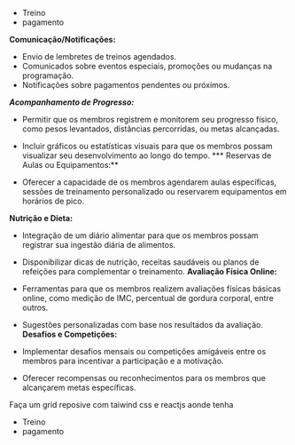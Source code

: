  - Treino 
- pagamento


 **Comunicação/Notificações:**
 * Envio de lembretes de treinos agendados.
 * Comunicados sobre eventos especiais, promoções ou mudanças na programação.
 * Notificações sobre pagamentos pendentes ou próximos.

  ***Acompanhamento de Progresso:***

 - Permitir que os membros registrem e monitorem seu progresso físico, como pesos levantados, distâncias percorridas, ou metas alcançadas.
 - Incluir gráficos ou estatísticas visuais para que os membros possam visualizar seu desenvolvimento ao longo do tempo.
 *** Reservas de Aulas ou Equipamentos:**

 - Oferecer a capacidade de os membros agendarem aulas específicas, sessões de treinamento personalizado ou reservarem equipamentos em horários de pico.

**Nutrição e Dieta:**

- Integração de um diário alimentar para que os membros possam registrar sua ingestão diária de alimentos.
- Disponibilizar dicas de nutrição, receitas saudáveis ou planos de refeições para complementar o treinamento.
**Avaliação Física Online:**

- Ferramentas para que os membros realizem avaliações físicas básicas online, como medição de IMC, percentual de gordura corporal, entre outros.
- Sugestões personalizadas com base nos resultados da avaliação.
**Desafios e Competições:**

- Implementar desafios mensais ou competições amigáveis entre os membros para incentivar a participação e a motivação.
- Oferecer recompensas ou reconhecimentos para os membros que alcançarem metas específicas.

Faça um grid reposive com taiwind css e reactjs 
aonde tenha 
 - Treino 
- pagamento

